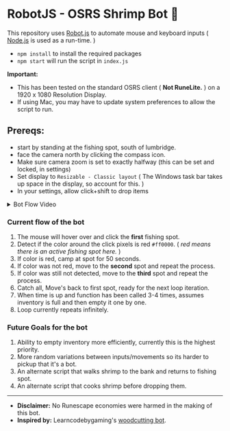 # RobotJS - OSRS Shrimp Bot 🦐

This repository uses [Robot.js](https://robotjs.io/) to automate mouse and keyboard inputs ( [Node.js](https://nodejs.org/en) is used as a run-time. )

- `npm install` to install the required packages
- `npm start` will run the script in `index.js`

**Important:**

- This has been tested on the standard OSRS client ( **Not RuneLite.** ) on a 1920 x 1080 Resolution Display.
- If using Mac, you may have to update system preferences to allow the script to run.

## Prereqs:

- start by standing at the fishing spot, south of lumbridge.
- face the camera north by clicking the compass icon.
- Make sure camera zoom is set to exactly halfway (this can be set and locked, in settings)
- Set display to `Resizable - Classic layout` ( The Windows task bar takes up space in the display, so account for this. )
- In your settings, allow click+shift to drop items

<details>

  <summary>Bot Flow Video</summary>

https://github.com/DragonDagger/robotjs-shrimp/assets/101432646/f6bbcfc1-028a-4f10-a019-cd39a245930b

</details>

### Current flow of the bot

1. The mouse will hover over and click the **first** fishing spot.
2. Detect if the color around the click pixels is red `#ff0000`. ( _red means there is an active fishing spot here._ )
3. If color is red, camp at spot for 50 seconds.
4. If color was not red, move to the **second** spot and repeat the process.
5. If color was still not detected, move to the **third** spot and repeat the process.
6. Catch all, Move's back to first spot, ready for the next loop iteration.
7. When time is up and function has been called 3-4 times, assumes inventory is full and then empty it one by one.
8. Loop currently repeats infinitely.

### Future Goals for the bot

1. Ability to empty inventory more efficiently, currently this is the highest priority.
2. More random variations between inputs/movements so its harder to pickup that it's a bot.
3. An alternate script that walks shrimp to the bank and returns to fishing spot.
4. An alternate script that cooks shrimp before dropping them.

___

- **Disclaimer:** No Runescape economies were harmed in the making of this bot. 
- **Inspired by:** Learncodebygaming's [woodcutting bot](https://github.com/learncodebygaming/woodcutter).
